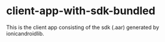 # client-app-with-sdk-bundled
This is the client app consisting of the sdk (.aar) generated by ionicandroidlib.
